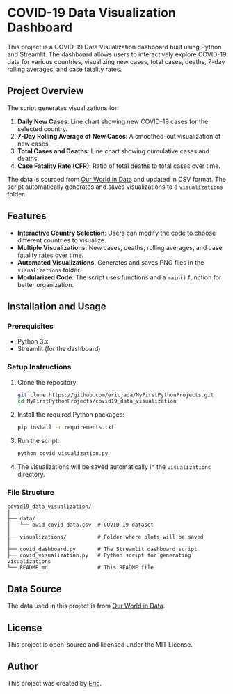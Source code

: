 
# COVID-19 Data Visualization Dashboard

This project is a COVID-19 Data Visualization dashboard built using Python and Streamlit. The dashboard allows users to interactively explore COVID-19 data for various countries, visualizing new cases, total cases, deaths, 7-day rolling averages, and case fatality rates.

## Project Overview

The script generates visualizations for:

1. **Daily New Cases**: Line chart showing new COVID-19 cases for the selected country.
2. **7-Day Rolling Average of New Cases**: A smoothed-out visualization of new cases.
3. **Total Cases and Deaths**: Line chart showing cumulative cases and deaths.
4. **Case Fatality Rate (CFR)**: Ratio of total deaths to total cases over time.

The data is sourced from [Our World in Data](https://ourworldindata.org/covid-sources) and updated in CSV format. The script automatically generates and saves visualizations to a `visualizations` folder.

## Features

- **Interactive Country Selection**: Users can modify the code to choose different countries to visualize.
- **Multiple Visualizations**: New cases, deaths, rolling averages, and case fatality rates over time.
- **Automated Visualizations**: Generates and saves PNG files in the `visualizations` folder.
- **Modularized Code**: The script uses functions and a `main()` function for better organization.

## Installation and Usage

### Prerequisites

- Python 3.x
- Streamlit (for the dashboard)

### Setup Instructions

1. Clone the repository:
   ```bash
   git clone https://github.com/ericjada/MyFirstPythonProjects.git
   cd MyFirstPythonProjects/covid19_data_visualization
   ```

2. Install the required Python packages:
   ```bash
   pip install -r requirements.txt
   ```

3. Run the script:
   ```bash
   python covid_visualization.py
   ```

4. The visualizations will be saved automatically in the `visualizations` directory.

### File Structure

```
covid19_data_visualization/
│
├── data/
│   └── owid-covid-data.csv  # COVID-19 dataset
│
├── visualizations/          # Folder where plots will be saved
│
├── covid_dashboard.py       # The Streamlit dashboard script
├── covid_visualization.py   # Python script for generating visualizations
└── README.md                # This README file
```

## Data Source

The data used in this project is from [Our World in Data](https://covid.ourworldindata.org/data/owid-covid-data.csv).

## License

This project is open-source and licensed under the MIT License.

## Author

This project was created by [Eric](https://github.com/ericjada).

